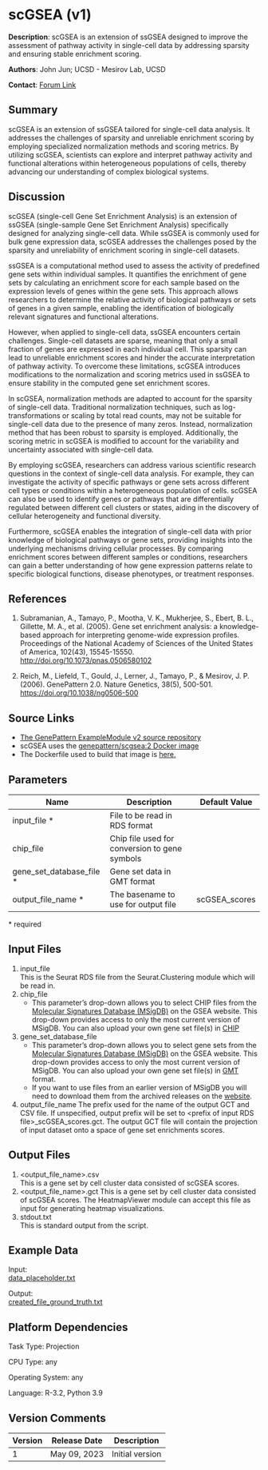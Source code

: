 <!-- remove all comments before releasing -->
<!-- This is the name of the module as it will appear in GenePatter, and its version, for clarity -->
# scGSEA (v1)

<!-- A brief text description of the module, usually one sentence in length. -->
**Description**: scGSEA is an extension of ssGSEA designed to improve the assessment of pathway activity in single-cell data by addressing sparsity and ensuring stable enrichment scoring.

<!-- This field is for the author or creator of the module. If the algorithm of the module is from a published paper, this is usually the first or corresponding author from the paper. If the module algorithm is unpublished, this is usually the developer of the module itself. This field can simply be a name of a person or group. -->
**Authors**: John Jun; UCSD - Mesirov Lab, UCSD

<!--This field is used for responding to help requests for the module, and should be an email address or a link to a website with contact information or a help forum. -->
**Contact**: [Forum Link](https://groups.google.com/forum/?utm_medium=email&utm_source=footer#!forum/genepattern-help)

<!-- All modules have a version number associated with them (the last number on the LSID) that is used to differentiate between modules of the same name for reproducibility purposes. However, for publicly released software packages that are wrapped as GenePattern modules, sometimes this version number will be different that the version number of the algorithm itself (e.g. TopHat v7 in GenePattern uses version 2.0.8b of the TopHat algorithm). Since this information is often important to the user, the algorithm version field is an optional attribute that can be used to specify this different version number. Remove this field if not applicable -->
<!-- **Algorithm Version**: _OPTIONAL_ and Not applicable for this particular module -->

<!-- Why use this module? What does it do? If this is one of a set of modules, how does this module fit in the set? How does it work? write overview as if you are explaining to a novice. Include any links or images which would serve to clarify -->
## Summary

scGSEA is an extension of ssGSEA tailored for single-cell data analysis. It addresses the challenges of sparsity and unreliable enrichment scoring by employing specialized normalization methods and scoring metrics. By utilizing scGSEA, scientists can explore and interpret pathway activity and functional alterations within heterogeneous populations of cells, thereby advancing our understanding of complex biological systems.

## Discussion
scGSEA (single-cell Gene Set Enrichment Analysis) is an extension of ssGSEA (single-sample Gene Set Enrichment Analysis) specifically designed for analyzing single-cell data. While ssGSEA is commonly used for bulk gene expression data, scGSEA addresses the challenges posed by the sparsity and unreliability of enrichment scoring in single-cell datasets.

ssGSEA is a computational method used to assess the activity of predefined gene sets within individual samples. It quantifies the enrichment of gene sets by calculating an enrichment score for each sample based on the expression levels of genes within the gene sets. This approach allows researchers to determine the relative activity of biological pathways or sets of genes in a given sample, enabling the identification of biologically relevant signatures and functional alterations.

However, when applied to single-cell data, ssGSEA encounters certain challenges. Single-cell datasets are sparse, meaning that only a small fraction of genes are expressed in each individual cell. This sparsity can lead to unreliable enrichment scores and hinder the accurate interpretation of pathway activity. To overcome these limitations, scGSEA introduces modifications to the normalization and scoring metrics used in ssGSEA to ensure stability in the computed gene set enrichment scores.

In scGSEA, normalization methods are adapted to account for the sparsity of single-cell data. Traditional normalization techniques, such as log-transformations or scaling by total read counts, may not be suitable for single-cell data due to the presence of many zeros. Instead, normalization method that has been robust to sparsity is employed. Additionally, the scoring metric in scGSEA is modified to account for the variability and uncertainty associated with single-cell data.

By employing scGSEA, researchers can address various scientific research questions in the context of single-cell data analysis. For example, they can investigate the activity of specific pathways or gene sets across different cell types or conditions within a heterogeneous population of cells. scGSEA can also be used to identify genes or pathways that are differentially regulated between different cell clusters or states, aiding in the discovery of cellular heterogeneity and functional diversity.

Furthermore, scGSEA enables the integration of single-cell data with prior knowledge of biological pathways or gene sets, providing insights into the underlying mechanisms driving cellular processes. By comparing enrichment scores between different samples or conditions, researchers can gain a better understanding of how gene expression patterns relate to specific biological functions, disease phenotypes, or treatment responses.

<!-- appropriate papers should be cited here -->
## References
1. Subramanian, A., Tamayo, P., Mootha, V. K., Mukherjee, S., Ebert, B. L., Gillette, M. A., et al. (2005). Gene set enrichment analysis: a knowledge-based approach for interpreting genome-wide expression profiles. Proceedings of the National Academy of Sciences of the United States of America, 102(43), 15545-15550. http://doi.org/10.1073/pnas.0506580102

2. Reich, M., Liefeld, T., Gould, J., Lerner, J., Tamayo, P., & Mesirov, J. P. (2006). GenePattern 2.0. Nature Genetics, 38(5), 500-501. https://doi.org/10.1038/ng0506-500
<!-- links to your source repository **specific to the release version**, the Docker image used by the module (as specified in your manifest), and (if applicable) the sha link to the Dockerfile used to build your Docker image -->

## Source Links
* [The GenePattern ExampleModule v2 source repository](https://github.com/genepattern/scGSEA/)
* scGSEA uses the [genepattern/scgsea:2 Docker image](https://hub.docker.com/layers/150060459/genepattern/example-module/2/images/sha256-ae4fffff67672e46b251f954ad226b7ad99403c456c1c19911b6ac82f1a27f2f?context=explore)
* The Dockerfile used to build that image is [here.](https://github.com/genepattern/scgsea/docs/Dockerfile)

## Parameters
<!-- short description of the module parameters and their default values, as well as whether they are required -->

| Name | Description <!--short description--> | Default Value |
---------|--------------|----------------
| input_file * |  File to be read in RDS format |
| chip_file  | Chip file used for conversion to gene symbols |
| gene_set_database_file *  | Gene set data in GMT format |
| output_file_name * | The basename to use for output file | scGSEA_scores

\*  required

## Input Files
<!-- longer descriptions of the module input files. Include information about format and/or preprocessing...etc -->

1. input_file  
    This is the Seurat RDS file from the Seurat.Clustering module which will be read in.
2. chip_file
    * This parameter’s drop-down allows you to select CHIP files from the [Molecular Signatures Database (MSigDB)](https://www.gsea-msigdb.org/gsea/msigdb/index.jsp) on the GSEA website. This drop-down provides access to only the most current version of MSigDB. You can also upload your own gene set file(s) in [CHIP](https://software.broadinstitute.org/cancer/software/gsea/wiki/index.php/Data_formats#CHIP:_Chip_file_format_.28.2A.chip.29)
3. gene_set_database_file
    * This parameter’s drop-down allows you to select gene sets from the [Molecular Signatures Database (MSigDB)](https://www.gsea-msigdb.org/gsea/msigdb/index.jsp) on the GSEA website. This drop-down provides access to only the most current version of MSigDB. You can also upload your own gene set file(s) in [GMT](https://software.broadinstitute.org/cancer/software/gsea/wiki/index.php/Data_formats#GMT:_Gene_Matrix_Transposed_file_format_.28.2A.gmt.29) format.
    * If you want to use files from an earlier version of MSigDB you will need to download them from the archived releases on the [website](https://www.gsea-msigdb.org/gsea/downloads.jsp).
4. output_file_name
    The prefix used for the name of the output GCT and CSV file. If unspecified, output prefix will be set to \<prefix of input RDS file\>_scGSEA_scores.gct. The output GCT file will contain the projection of input dataset onto a space of gene set enrichments scores.
    
## Output Files
<!-- list and describe any files output by the module -->

1. \<output_file_name\>.csv   
    This is a gene set by cell cluster data consisted of scGSEA scores. 
2. \<output_file_name\>.gct
    This is a gene set by cell cluster data consisted of scGSEA scores. The HeatmapViewer module can accept this file as input for generating heatmap visualizations.
3. stdout.txt  
    This is standard output from the script.

## Example Data
<!-- provide links to example data so that users can see what input & output should look like and so that they and we can use it to test -->

Input:  
[data_placeholder.txt](https://github.com/genepattern/ExampleModule/blob/v2/data/data_placeholder.txt)

Output:  
[created_file_ground_truth.txt](https://github.com/genepattern/ExampleModule/blob/v2/gpunit/output/basic_test/created_file_ground_truth.txt)

## Platform Dependencies
Task Type:
Projection

CPU Type:
any

Operating System:
any

Language:
R-3.2, Python 3.9

## Version Comments
<!--For each version of a module, provide a short comment about what was changed in the new version of a module. Version comments consist of 3 parts: a date, a version number, and a short description. The date should be the release date of that version of the module, and the version number should match the version of the module for which it corresponds to. The description can be short, but should be informative (e.g. "added support for log transformed data", or "fixed bug with out of memory exception"). When a user views the documentation, all version comments up to and including the current version will be displayed, and act as a short version history for the module. -->

| Version | Release Date | Description                                 |
----------|--------------|---------------------------------------------|
| 1 | May 09, 2023 | Initial version |
